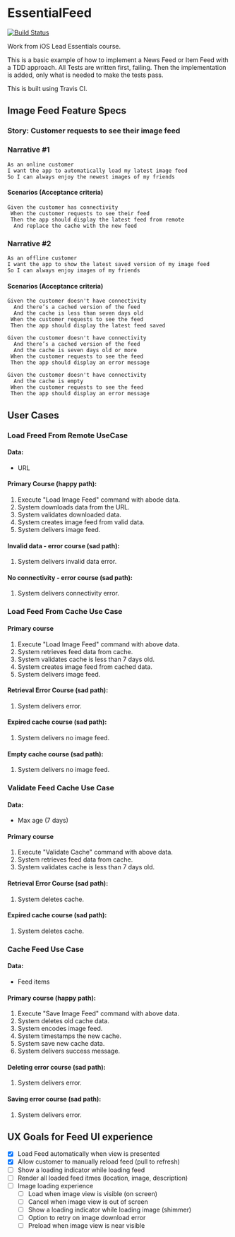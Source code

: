 # EssentialFeed

[![Build Status](https://app.travis-ci.com/Christophorus3/EssentialFeed.svg?branch=master)](https://app.travis-ci.com/Christophorus3/EssentialFeed)

Work from iOS Lead Essentials course.

This is a basic example of how to implement a News Feed or Item Feed with a TDD approach. All Tests are written first, failing. Then the implementation is added, only what is needed to make the tests pass.

This is built using Travis CI.


## Image Feed Feature Specs

### Story: Customer requests to see their image feed

### Narrative #1

```
As an online customer
I want the app to automatically load my latest image feed
So I can always enjoy the newest images of my friends
```

#### Scenarios (Acceptance criteria)

```
Given the customer has connectivity
 When the customer requests to see their feed
 Then the app should display the latest feed from remote
  And replace the cache with the new feed
```

### Narrative #2

```
As an offline customer
I want the app to show the latest saved version of my image feed
So I can always enjoy images of my friends
```

#### Scenarios (Acceptance criteria)

```
Given the customer doesn't have connectivity
  And there’s a cached version of the feed
  And the cache is less than seven days old
 When the customer requests to see the feed
 Then the app should display the latest feed saved

Given the customer doesn't have connectivity
  And there’s a cached version of the feed
  And the cache is seven days old or more
 When the customer requests to see the feed
 Then the app should display an error message

Given the customer doesn't have connectivity
  And the cache is empty
 When the customer requests to see the feed
 Then the app should display an error message
```

## User Cases

### Load Freed From Remote UseCase

#### Data:
- URL

#### Primary Course (happy path):
1. Execute "Load Image Feed" command with abode data.
2. System downloads data from the URL.
3. System validates downloaded data.
4. System creates image feed from valid data.
5. System delivers image feed.

#### Invalid data - error course (sad path):
1. System delivers invalid data error.

#### No connectivity - error course (sad path):
1. System delivers connectivity error.

### Load Feed From Cache Use Case

#### Primary course
1. Execute "Load Image Feed" command with above data.
2. System retrieves feed data from cache.
3. System validates cache is less than 7 days old.
4. System creates image feed from cached data.
5. System delivers image feed.

#### Retrieval Error Course (sad path):
1. System delivers error.

#### Expired cache course (sad path):
1. System delivers no image feed.

#### Empty cache course (sad path):
1. System delivers no image feed.

### Validate Feed Cache Use Case

#### Data:
- Max age (7 days)

#### Primary course
1. Execute "Validate Cache" command with above data.
2. System retrieves feed data from cache.
3. System validates cache is less than 7 days old.


#### Retrieval Error Course (sad path):
1. System deletes cache.

#### Expired cache course (sad path):
1. System deletes cache.

### Cache Feed Use Case

#### Data:
* Feed items

#### Primary course (happy path):
1. Execute "Save Image Feed" command with above data.
2. System deletes old cache data.
3. System encodes image feed.
4. System timestamps the new cache.
5. System save new cache data.
6. System delivers success message.

#### Deleting error course (sad path):
1. System delivers error.

#### Saving error course (sad path):
1. System delivers error.

## UX Goals for Feed UI experience
- [x] Load Feed automatically when view is presented
- [x] Allow customer to manually reload feed (pull to refresh)
- [ ] Show a loading indicator while loading feed
- [ ] Render all loaded feed itmes (location, image, description)
- [ ] Image loading experience
	- [ ] Load when image view is visible (on screen)
	- [ ] Cancel when image view is out of screen
	- [ ] Show a loading indicator while loading image (shimmer)
	- [ ] Option to retry on image download error
	- [ ] Preload when image view is near visible